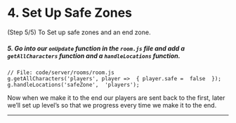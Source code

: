 # 4. Set Up Safe Zones
(Step 5/5) To Set up safe zones and an end zone.

##### 5. Go into our `onUpdate` _function_ in the `room.js` file and add a `getAllCharacters` _function_ and a `handleLocations` _function_.

```
// File: code/server/rooms/room.js
g.getAllCharacters('players', player =>  { player.safe =  false  });
g.handleLocations('safeZone',  'players');
```

Now when we make it to the end our players are sent back to the first, later we’ll set up level’s so that we progress every time we make it to the end.

<hr class="uk-margin-medium">